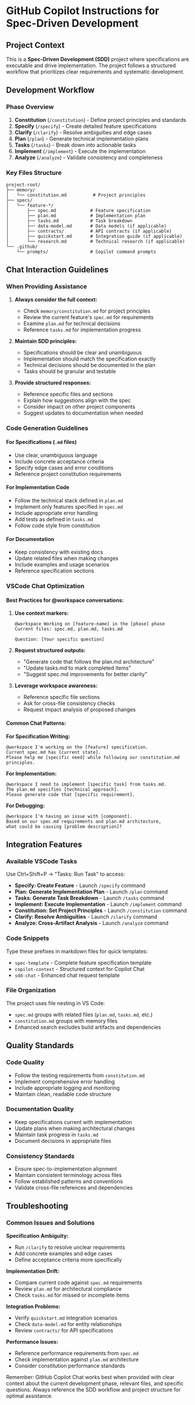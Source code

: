 # GitHub Copilot Instructions for Spec-Driven Development

## Project Context

This is a **Spec-Driven Development (SDD)** project where specifications are executable and drive implementation. The project follows a structured workflow that prioritizes clear requirements and systematic development.

## Development Workflow

### Phase Overview
1. **Constitution** (`/constitution`) - Define project principles and standards
2. **Specify** (`/specify`) - Create detailed feature specifications
3. **Clarify** (`/clarify`) - Resolve ambiguities and edge cases
4. **Plan** (`/plan`) - Generate technical implementation plans
5. **Tasks** (`/tasks`) - Break down into actionable tasks
6. **Implement** (`/implement`) - Execute the implementation
7. **Analyze** (`/analyze`) - Validate consistency and completeness

### Key Files Structure
```
project-root/
├── memory/
│   └── constitution.md          # Project principles
├── specs/
│   └── feature-*/
│       ├── spec.md             # Feature specification
│       ├── plan.md             # Implementation plan
│       ├── tasks.md            # Task breakdown
│       ├── data-model.md       # Data models (if applicable)
│       ├── contracts/          # API contracts (if applicable)
│       ├── quickstart.md       # Integration guide (if applicable)
│       └── research.md         # Technical research (if applicable)
└── .github/
    └── prompts/                # Copilot command prompts
```

## Chat Interaction Guidelines

### When Providing Assistance

1. **Always consider the full context:**
   - Check `memory/constitution.md` for project principles
   - Review the current feature's `spec.md` for requirements
   - Examine `plan.md` for technical decisions
   - Reference `tasks.md` for implementation progress

2. **Maintain SDD principles:**
   - Specifications should be clear and unambiguous
   - Implementation should match the specification exactly
   - Technical decisions should be documented in the plan
   - Tasks should be granular and testable

3. **Provide structured responses:**
   - Reference specific files and sections
   - Explain how suggestions align with the spec
   - Consider impact on other project components
   - Suggest updates to documentation when needed

### Code Generation Guidelines

#### For Specifications (`.md` files)
- Use clear, unambiguous language
- Include concrete acceptance criteria
- Specify edge cases and error conditions
- Reference project constitution requirements

#### For Implementation Code
- Follow the technical stack defined in `plan.md`
- Implement only features specified in `spec.md`
- Include appropriate error handling
- Add tests as defined in `tasks.md`
- Follow code style from constitution

#### For Documentation
- Keep consistency with existing docs
- Update related files when making changes
- Include examples and usage scenarios
- Reference specification sections

### VSCode Chat Optimization

#### Best Practices for @workspace conversations:
1. **Use context markers:**
   ```
   @workspace Working on [feature-name] in the [phase] phase
   Current files: spec.md, plan.md, tasks.md
   
   Question: [Your specific question]
   ```

2. **Request structured outputs:**
   - "Generate code that follows the plan.md architecture"
   - "Update tasks.md to mark completed items"
   - "Suggest spec.md improvements for better clarity"

3. **Leverage workspace awareness:**
   - Reference specific file sections
   - Ask for cross-file consistency checks
   - Request impact analysis of proposed changes

#### Common Chat Patterns:

**For Specification Writing:**
```
@workspace I'm working on the [feature] specification. 
Current spec.md has [current state]. 
Please help me [specific need] while following our constitution.md principles.
```

**For Implementation:**
```
@workspace I need to implement [specific task] from tasks.md.
The plan.md specifies [technical approach].
Please generate code that [specific requirement].
```

**For Debugging:**
```
@workspace I'm having an issue with [component].
Based on our spec.md requirements and plan.md architecture,
what could be causing [problem description]?
```

## Integration Features

### Available VSCode Tasks
Use Ctrl+Shift+P → "Tasks: Run Task" to access:
- **Specify: Create Feature** - Launch `/specify` command
- **Plan: Generate Implementation Plan** - Launch `/plan` command  
- **Tasks: Generate Task Breakdown** - Launch `/tasks` command
- **Implement: Execute Implementation** - Launch `/implement` command
- **Constitution: Set Project Principles** - Launch `/constitution` command
- **Clarify: Resolve Ambiguities** - Launch `/clarify` command
- **Analyze: Cross-Artifact Analysis** - Launch `/analyze` command

### Code Snippets
Type these prefixes in markdown files for quick templates:
- `spec-template` - Complete feature specification template
- `copilot-context` - Structured context for Copilot Chat
- `sdd-chat` - Enhanced chat request template

### File Organization
The project uses file nesting in VS Code:
- `spec.md` groups with related files (`plan.md`, `tasks.md`, etc.)
- `constitution.md` groups with memory files
- Enhanced search excludes build artifacts and dependencies

## Quality Standards

### Code Quality
- Follow the testing requirements from `constitution.md`
- Implement comprehensive error handling
- Include appropriate logging and monitoring
- Maintain clean, readable code structure

### Documentation Quality  
- Keep specifications current with implementation
- Update plans when making architectural changes
- Maintain task progress in `tasks.md`
- Document decisions in appropriate files

### Consistency Standards
- Ensure spec-to-implementation alignment
- Maintain consistent terminology across files
- Follow established patterns and conventions
- Validate cross-file references and dependencies

## Troubleshooting

### Common Issues and Solutions

**Specification Ambiguity:**
- Run `/clarify` to resolve unclear requirements
- Add concrete examples and edge cases
- Define acceptance criteria more specifically

**Implementation Drift:**
- Compare current code against `spec.md` requirements
- Review `plan.md` for architectural compliance
- Check `tasks.md` for missed or incomplete items

**Integration Problems:**
- Verify `quickstart.md` integration scenarios
- Check `data-model.md` for entity relationships
- Review `contracts/` for API specifications

**Performance Issues:**
- Reference performance requirements from `spec.md`
- Check implementation against `plan.md` architecture
- Consider constitution performance standards

Remember: GitHub Copilot Chat works best when provided with clear context about the current development phase, relevant files, and specific questions. Always reference the SDD workflow and project structure for optimal assistance.
